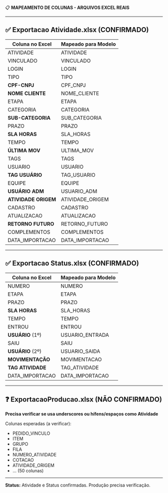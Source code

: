 📋 **MAPEAMENTO DE COLUNAS - ARQUIVOS EXCEL REAIS**

---

## ✅ **Exportacao Atividade.xlsx** (CONFIRMADO)

| Coluna no Excel | Mapeado para Modelo |
|-----------------|-------------------|
| ATIVIDADE | ATIVIDADE |
| VINCULADO | VINCULADO |
| LOGIN | LOGIN |
| TIPO | TIPO |
| **CPF-CNPJ** | CPF_CNPJ |
| **NOME CLIENTE** | NOME_CLIENTE |
| ETAPA | ETAPA |
| CATEGORIA | CATEGORIA |
| **SUB-CATEGORIA** | SUB_CATEGORIA |
| PRAZO | PRAZO |
| **SLA HORAS** | SLA_HORAS |
| TEMPO | TEMPO |
| **ÚLTIMA MOV** | ULTIMA_MOV |
| TAGS | TAGS |
| USUARIO | USUARIO |
| **TAG USUÁRIO** | TAG_USUARIO |
| EQUIPE | EQUIPE |
| **USUÁRIO ADM** | USUARIO_ADM |
| **ATIVIDADE ORIGEM** | ATIVIDADE_ORIGEM |
| CADASTRO | CADASTRO |
| ATUALIZACAO | ATUALIZACAO |
| **RETORNO FUTURO** | RETORNO_FUTURO |
| COMPLEMENTOS | COMPLEMENTOS |
| DATA_IMPORTACAO | DATA_IMPORTACAO |

---

## ✅ **Exportacao Status.xlsx** (CONFIRMADO)

| Coluna no Excel | Mapeado para Modelo |
|-----------------|-------------------|
| NUMERO | NUMERO |
| ETAPA | ETAPA |
| PRAZO | PRAZO |
| **SLA HORAS** | SLA_HORAS |
| TEMPO | TEMPO |
| ENTROU | ENTROU |
| **USUÁRIO** (1º) | USUARIO_ENTRADA |
| SAIU | SAIU |
| **USUÁRIO** (2º) | USUARIO_SAIDA |
| **MOVIMENTAÇÃO** | MOVIMENTACAO |
| **TAG ATIVIDADE** | TAG_ATIVIDADE |
| DATA_IMPORTACAO | DATA_IMPORTACAO |

---

## ❓ **ExportacaoProducao.xlsx** (NÃO CONFIRMADO)

**Precisa verificar se usa underscores ou hífens/espaços como Atividade**

Colunas esperadas (a verificar):
- PEDIDO_VINCULO
- ITEM
- GRUPO
- FILA
- NUMERO_ATIVIDADE
- COTACAO
- ATIVIDADE_ORIGEM
- ... (50 colunas)

---

**Status:** Atividade e Status confirmadas. Produção precisa verificação.
